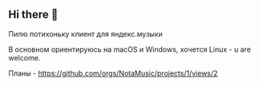 ## Hi there 👋
Пилю потихоньку клиент для яндекс.музыки

В основном ориентируюсь на macOS и Windows, хочется Linux - u are welcome.

Планы - https://github.com/orgs/NotaMusic/projects/1/views/2

<!--

**Here are some ideas to get you started:**

🙋‍♀️ A short introduction - what is your organization all about?
🌈 Contribution guidelines - how can the community get involved?
👩‍💻 Useful resources - where can the community find your docs? Is there anything else the community should know?
🍿 Fun facts - what does your team eat for breakfast?
🧙 Remember, you can do mighty things with the power of [Markdown](https://docs.github.com/github/writing-on-github/getting-started-with-writing-and-formatting-on-github/basic-writing-and-formatting-syntax)
-->
